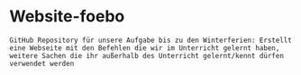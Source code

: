 # Website-foebo
```GitHub Repository für unsere Aufgabe bis zu den Winterferien: Erstellt eine Webseite mit den Befehlen die wir im Unterricht gelernt haben, weitere Sachen die ihr außerhalb des Unterricht gelernt/kennt dürfen verwendet werden```